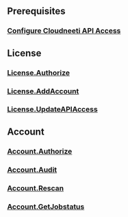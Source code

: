 

## Prerequisites
### [Configure Cloudneeti API Access](../../administratorGuide/configureCloudneetiAPIAccess/)

## License
### [License.Authorize](../../userGuide/tokenAPI/#license-token)
### [License.AddAccount](../../userGuide/onboardCloudAccount/)
### [License.UpdateAPIAccess](../../userGuide/updateAPIAppAccessScope/)

## Account
### [Account.Authorize](../../userGuide/tokenAPI/#account-token)
### [Account.Audit](../../userGuide/auditReportAPI/)
### [Account.Rescan](../../userGuide/initiateScanAPI/)
### [Account.GetJobstatus](../../userGuide/scanStatusAPI/)
